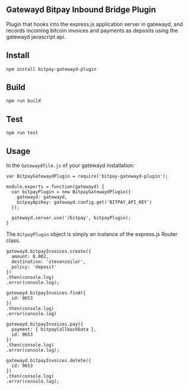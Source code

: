 ## Gatewayd Bitpay Inbound Bridge Plugin

Plugin that hooks into the express.js application server in gatewayd, and records incoming bitcoin invoices and payments as deposits using the gatewayd javascript api.

## Install

    npm install bitpay-gatewayd-plugin

## Build

    npm run build

## Test

    npm run test

## Usage

In the `Gatewaydfile.js` of your gatewayd installation:

    var BitpayGatewaydPlugin = require('bitpay-gatewayd-plugin');

    module.exports = function(gatewayd) {
      var bitpayPlugin = new BitpayGatewaydPlugin({
        gatewayd: gatewayd,
        bitpayApiKey: gatewayd.config.get('BITPAY_API_KEY')
      }); 

      gatewayd.server.use('/bitpay', bitpayPlugin);
    }

The `bitpayPlugin` object is simply an instance of the express.js Router class.


    gatewayd.bitpayInvoices.create({
      amount: 0.002,
      destination: 'stevenzeiler',
      policy: 'deposit'  
    })
    .then(console.log)
    .error(console.log);

    gatewayd.bitpayInvoices.find({
      id: 9653
    })
    .then(console.log)
    .error(console.log)
    
    gatewayd.bitpayInvoices.pay({
      payment: { bitpayCallbackData },
      id: 9653
    })
    .then(console.log)
    .error(console.log);

    gatewayd.bitpayInvoices.delete({
      id: 9653
    })
    .then(console.log)
    .error(console.log);

